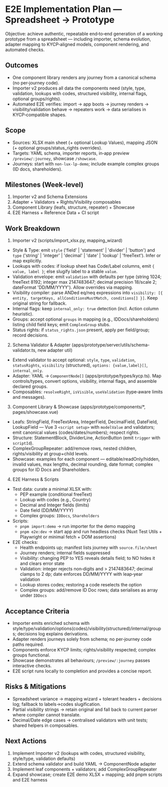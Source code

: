 # E2E Implementation Plan — Spreadsheet → Prototype

Objective: achieve authentic, repeatable end‑to‑end generation of a working prototype from a spreadsheet — including importer, schema evolution, adapter mapping to KYCP‑aligned models, component rendering, and automated checks.

## Outcomes
- One component library renders any journey from a canonical schema (no per‑journey code).
- Importer v2 produces all data the components need (style, type, validation, lookups with codes, structured visibility, internal flags, optional groups/rights).
- Automated E2E verifies: import → app boots → journey renders → visibility/validation behave → repeaters work → data serialises in KYCP‑compatible shapes.

## Scope
- Sources: XLSX main sheet (+ optional Lookup Values), mapping JSON (+ optional groups/status_rights overrides).
- Targets: YAML schema, importer reports, in‑app preview `/preview/:journey`, showcase `/showcase`.
- Journeys: start with `non-lux-lp-demo`; include example complex groups (ID docs, shareholders).

## Milestones (Week‑level)
1) Importer v2 and Schema Extensions
2) Adapter + Validators + Rights/Visibility composables
3) Component Library (leafs, structure, repeater) + Showcase
4) E2E Harness + Reference Data + CI script

## Work Breakdown

1) Importer v2 (scripts/import_xlsx.py, mapping_wizard)
- Style & Type: emit `style` ('field' | 'statement' | 'divider' | 'button') and `type` ('string' | 'integer' | 'decimal' | 'date' | 'lookup' | 'freeText'). Infer or map explicitly.
- Lookups with codes: if lookup sheet has Code/Label columns, emit `{ value, label }`; else slugify label to a stable `value`.
- Validation envelope: emit `validation` with defaults per type (string 1024; freeText 8192; integer max 2147483647; decimal precision 18/scale 2; dateFormat 'DD/MM/YYYY'). Allow overrides via mapping.
- Visibility compiler: parse ANDed eq/neq expressions into `visibility: [{ entity, targetKeys, allConditionsMustMatch, conditions[] }]`. Keep original string for fallback.
- Internal flags: keep `internal_only: true` detection (incl. Action column heuristic).
- Groups: accept optional `groups` in mapping (e.g., IDDocs/shareholders) listing child field keys; emit `ComplexGroup` stubs.
- Status rights: if `status_rights.json` present, apply per field/group; record decisions.

2) Schema Validator & Adapter (apps/prototype/server/utils/schema-validator.ts, new adapter util)
- Extend validator to accept optional: `style`, `type`, `validation`, `statusRights`, `visibility` (structured), `options: {value,label}[]`, `internal_only`.
- Adapter: YAML → `ComponentNode[]` (apps/prototype/types/kycp.ts). Map controls/types, convert options, visibility, internal flags, and assemble declared groups.
- Composables: `resolveRight`, `isVisible`, `useValidation` (type‑aware limits and messages).

3) Component Library & Showcase (apps/prototype/components/*, pages/showcase.vue)
- Leafs: StringField, FreeTextArea, IntegerField, DecimalField, DateField, LookupField — Vue 3 `<script setup>` with `modelValue` and validators; emit canonical values (codes/dates/numbers); respect rights.
- Structure: StatementBlock, DividerLine, ActionButton (emit `trigger` with `scriptId`).
- ComplexGroupRepeater: add/remove rows, nested children, rights/visibility at group+child levels.
- Showcase: examples for each component — editable/readOnly/hidden, invalid values, max lengths, decimal rounding, date format; complex groups for ID Docs and Shareholders.

4) E2E Harness & Scripts
- Test data: curate a minimal XLSX with:
  - PEP example (conditional freeText)
  - Lookup with codes (e.g., Country)
  - Decimal and Integer fields (limits)
  - Date field (DD/MM/YYYY)
  - Complex groups: `IDDocs`, `Shareholders`
- Scripts:
  - `pnpm import:demo` → run importer for the demo mapping
  - `pnpm e2e:dev` → start app and run headless checks (Nuxt Test Utils + Playwright or minimal fetch + DOM assertions)
- E2E checks:
  - Health endpoints up; manifest lists journey with `source.file/sheet`
  - Journey renders; internal fields suppressed
  - Visibility: changing PEP to YES reveals details field; to NO hides it and clears error state
  - Validation: integer rejects non‑digits and > 2147483647; decimal clamps to 2 dp; date enforces DD/MM/YYYY with leap‑year validation
  - Lookup stores codes; restoring a code reselects the option
  - Complex groups: add/remove ID Doc rows; data serialises as array under `IDDocs`

## Acceptance Criteria
- Importer emits enriched schema with style/type/validation/options(codes)/visibility(structured)/internal/groups; decisions log explains derivations.
- Adapter renders journeys solely from schema; no per‑journey code paths required.
- Components enforce KYCP limits; rights/visibility respected; complex groups functional.
- Showcase demonstrates all behaviours; `/preview/:journey` passes interactive checks.
- E2E script runs locally to completion and provides a concise report.

## Risks & Mitigations
- Spreadsheet variance → mapping wizard + tolerant headers + decisions log; fallback to labels→codes slugification.
- Partial visibility strings → retain original and fall back to current parser where compiler cannot translate.
- Decimal/Date edge cases → centralised validators with unit tests; shared helpers in composables.

## Next Actions
1) Implement Importer v2 (lookups with codes, structured visibility, style/type, validation defaults)
2) Extend schema validator and build YAML → ComponentNode adapter
3) Implement leaf components + validators; add ComplexGroupRepeater
4) Expand showcase; create E2E demo XLSX + mapping; add pnpm scripts and E2E harness


